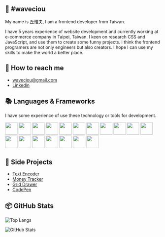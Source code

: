 ## 👀 #waveciou

My name is 丘惟夫, I am a frontend developer from Taiwan.

I have 5 years experience of website development and currently working at e-commerce company in Taipei, Taiwan. I keen on research CSS and JavaScript, and use them to create some funny projects. I think the frontend programers are not only engineers but also creators. I hope I can use my skills to make the world a better place.

## 🔗 How to reach me

- waveciou@gmail.com
- [Linkedin](https://www.linkedin.com/in/waveciou/)

## 📚 Languages & Frameworks

I have some experience of use these technology or tools for development.

<a href="https://developer.mozilla.org/zh-TW/docs/Web/HTML" target="_blank" style="text-decoration:none;" rel="noreferrer" title="HTML5">
<img width="40" height="40" src="https://user-images.githubusercontent.com/17502097/160254564-e43559c9-7d59-41ad-9edd-2717aba03a5f.svg" />
</a>

<a href="https://developer.mozilla.org/zh-TW/docs/Web/CSS" target="_blank" style="text-decoration:none;" rel="noreferrer" title="CSS3">
<img width="40" height="40" src="https://user-images.githubusercontent.com/17502097/160254566-3360dd13-e6b8-4c0c-83e2-633b2a815bff.svg" />
</a>

<a href="https://www.a11yproject.com/" target="_blank" style="text-decoration:none;" rel="noreferrer" title="Accessibility 無障礙網頁">
<img width="40" height="40" src="https://user-images.githubusercontent.com/17502097/160254832-13c12761-19df-4d57-ae09-c74f9eb90bdf.svg" />
</a>

<a href="https://sass-lang.com/" target="_blank" style="text-decoration:none;" rel="noreferrer" title="Sass">
<img width="40" height="40" src="https://user-images.githubusercontent.com/17502097/160254247-f32cf4b3-493d-4da1-b167-041c3846845a.svg" />
</a>

<a href="https://tailwindcss.com/" target="_blank" style="text-decoration:none;" rel="noreferrer" title="Tailwind CSS">
<img width="40" height="40" src="https://user-images.githubusercontent.com/17502097/160254269-9c47aff8-0ec5-46a3-a314-cae613c07214.svg" />
</a>

<a href="https://developer.mozilla.org/zh-TW/docs/Web/JavaScript" target="_blank" style="text-decoration:none;" rel="noreferrer" title="JavaScript">
<img width="40" height="40" src="https://user-images.githubusercontent.com/17502097/159933240-2573ae3b-7f40-4398-ad51-792096e44e11.svg" />
</a>

<a href="https://www.typescriptlang.org/" target="_blank" style="text-decoration:none;" rel="noreferrer" title="TypeScript">
<img width="40" height="40" src="https://user-images.githubusercontent.com/17502097/159933955-59bf9fbe-61cc-441c-a428-4f4014085eb4.svg" />
</a>

<a href="https://jquery.com/" target="_blank" style="text-decoration:none;" rel="noreferrer" title="jQuery">
<img width="40" height="40" src="https://user-images.githubusercontent.com/17502097/160254279-d12847c8-20df-4aac-867e-23dd7c3dc818.svg" />
</a>

<a href="https://vuejs.org/" target="_blank" style="text-decoration:none;" rel="noreferrer" title="Vue.js">
<img width="40" height="40" src="https://user-images.githubusercontent.com/17502097/159936081-925960b4-08da-49a0-8914-b117297dd94b.svg" />
</a>

<a href="https://nuxtjs.org/" target="_blank" style="text-decoration:none;" rel="noreferrer" title="Nuxt.js">
<img width="40" height="40" src="https://user-images.githubusercontent.com/17502097/159936094-038f2251-da1c-4fc4-80cb-1c4d4d6f64b9.svg" />
</a>

<a href="https://zh-hant.reactjs.org/" target="_blank" style="text-decoration:none;" rel="noreferrer" title="React.js">
<img width="40" height="40" src="https://user-images.githubusercontent.com/17502097/159936116-79803c92-953b-47cb-9426-80e16d5cf887.svg" />
</a>

<a href="https://redux.js.org/" target="_blank" style="text-decoration:none;" rel="noreferrer" title="Redux">
<img width="40" height="40" src="https://user-images.githubusercontent.com/17502097/159936128-99b568e1-9e71-4dee-b136-e8ba9aeeb979.svg" />
</a>

<a href="https://nextjs.org/" target="_blank" style="text-decoration:none;" rel="noreferrer" title="Next.js">
<img width="40" height="40" src="https://user-images.githubusercontent.com/17502097/160254567-d1c83d6e-d41b-4a6f-86b9-dfc12f44210c.svg" />
</a>

<a href="https://www.gatsbyjs.com/" target="_blank" style="text-decoration:none;" rel="noreferrer" title="Gatsby.js">
<img width="40" height="40" src="https://user-images.githubusercontent.com/17502097/160254301-f77fea89-1460-494b-bff9-cdb7d3c1122e.svg" />
</a>

<a href="https://vitejs.dev/" target="_blank" style="text-decoration:none;" rel="noreferrer" title="Vite.js">
<img width="40" height="40" src="https://user-images.githubusercontent.com/17502097/159937147-5c4488f6-3d8b-464e-9fe8-5eebdd8dd643.svg" />
</a>

<a href="https://webpack.js.org/" target="_blank" style="text-decoration:none;" rel="noreferrer" title="Webpack.js">
<img width="40" height="40" src="https://user-images.githubusercontent.com/17502097/160254568-87f96032-58d5-47da-b4de-57eb76ba3b96.svg" />
</a>

<a href="https://gulpjs.com/" target="_blank" style="text-decoration:none;" rel="noreferrer" title="Gulp.js">
<img width="40" height="40" src="https://user-images.githubusercontent.com/17502097/160254337-9e7976e4-9824-4f65-805c-5554b754e79f.svg" />
</a>

<a href="https://jestjs.io/" target="_blank" style="text-decoration:none;" rel="noreferrer" title="Jest.js">
<img width="40" height="40" src="https://user-images.githubusercontent.com/17502097/160254320-d62b5712-b567-4f17-ab88-9b4ef6b8120d.svg" />
</a>

## 🚀 Side Projects

- [Text Encoder](https://github.com/waveciou/text-encoder)
- [Money Tracker](https://github.com/waveciou/MoneyTracker)
- [Grid Drawer](https://github.com/waveciou/grid-drawer)
- [CodePen](https://codepen.io/waveciou)

## 📦 GitHub Stats

![Top Langs](https://github-readme-stats.vercel.app/api/top-langs/?username=waveciou&theme=dark&title_color=FFFFFF)

![GitHub Stats](https://github-readme-stats.vercel.app/api?username=waveciou&theme=dark&show_icons=true&icon_color=FFAA30&title_color=B0C4DE&text_color=FFFFFF&count_private=true)
